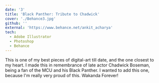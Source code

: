```yaml
---
date: '3'
title: 'Black Panther: Tribute to Chadwick'
cover: './Behance3.jpg'
github: ''
external: 'https://www.behance.net/ankit_acharya'
tech:
  - Adobe Illustrator
  - Photoshop
  - Behance
---
```


This is one of my best pieces of digital-art till date, and the one closest to my heart. I made this in remembrance of late actor Chadwick Boseman, being a fan of the MCU and his Black Panther. I wanted to add this one, because I'm really very proud of this. Wakanda Forever! 